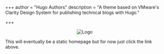 +++
author = "Hugo Authors"
description = "A theme based on VMware's Clarity Design System for publishing technical blogs with Hugo."

+++
<p style="text-align:center;"><img src="https://i.ibb.co/2qngtJf/Tech-Relay-3.png" alt="Logo"></p>

This will eventually be a static homepage but for now just click the link above.

